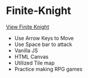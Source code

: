 # Finite-Knight

[View Finite Knight](https://brixsta.github.io/Finite-Knight/)

- Use Arrow Keys to Move
- Use Space bar to attack
- Vanilla JS
- HTML Canvas
- Utilized Tile map
- Practice making RPG games
